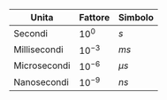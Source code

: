 
| Unita        | Fattore   | Simbolo |
| ------------ | --------- | ------- |
| Secondi      | $10^0$    | $s$     |
| Millisecondi | $10^{-3}$ | $ms$    |
| Microsecondi | $10^{-6}$ | $\mu s$ |
| Nanosecondi             | $10^{-9}$          | $ns$        |
